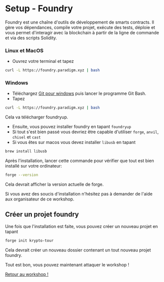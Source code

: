 # Setup - Foundry

Foundry est une chaîne d'outils de développement de smarts contracts. Il gère vos dépendances, compile votre projet, exécute des tests, déploie et vous permet d'interagir avec la blockchain à partir de la ligne de commande et via des scripts Solidity.

### Linux et MacOS
- Ouvrez votre terminal et tapez

```sh
curl -L https://foundry.paradigm.xyz | bash
```

### Windows
- Téléchargez [Git pour windows](https://git-scm.com/downloads/win) puis lancer le programme Git Bash.
- Tapez

```sh
curl -L https://foundry.paradigm.xyz | bash
```

Cela va télécharger foundryup.

- Ensuite, vous pouvez installer foundry en tapant `foundryup`
- Si tout s'est bien passé vous devriez être capable d'utiliser `forge`, `anvil`, `chisel` et `cast`
- Si vous êtes sur macos vous devez installer `libusb` en tapant

```sh
brew install libusb
```

Après l'installation, lancer cette commande pour vérifier que tout est bien installé sur votre ordinateur:

```sh
forge --version
```

Cela devrait afficher la version actuelle de forge.

Si vous avez des soucis d'installation n'hésitez pas à demander de l'aide aux organisateur de ce workshop.

## Créer un projet foundry

Une fois que l'installation est faite, vous pouvez créer un nouveau projet en tapant

```sh
forge init krypto-tour
```

Cela devrait créer un nouveau dossier contenant un tout nouveau projet foundry.

Tout est bon, vous pouvez maintenant attaquer le workshop !

[Retour au workshop !](./README.md)
